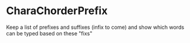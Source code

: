 # CharaChorderPrefix
Keep a list of prefixes and suffixes (infix to come) and show which words can be typed based on these "fixs"
